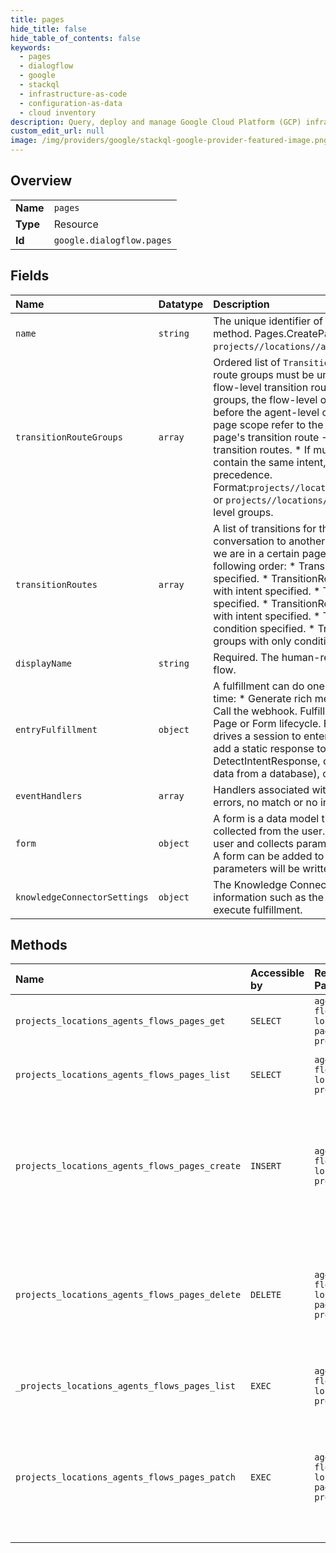 ```yaml
---
title: pages
hide_title: false
hide_table_of_contents: false
keywords:
  - pages
  - dialogflow
  - google    
  - stackql
  - infrastructure-as-code
  - configuration-as-data
  - cloud inventory
description: Query, deploy and manage Google Cloud Platform (GCP) infrastructure and resources using SQL
custom_edit_url: null
image: /img/providers/google/stackql-google-provider-featured-image.png
---
```

  
    

## Overview
<table><tbody>
<tr><td><b>Name</b></td><td><code>pages</code></td></tr>
<tr><td><b>Type</b></td><td>Resource</td></tr>
<tr><td><b>Id</b></td><td><code>google.dialogflow.pages</code></td></tr>
</tbody></table>

## Fields
| Name | Datatype | Description |
|:-----|:---------|:------------|
| `name` | `string` | The unique identifier of the page. Required for the Pages.UpdatePage method. Pages.CreatePage populates the name automatically. Format: `projects//locations//agents//flows//pages/`. |
| `transitionRouteGroups` | `array` | Ordered list of `TransitionRouteGroups` added to the page. Transition route groups must be unique within a page. If the page links both flow-level transition route groups and agent-level transition route groups, the flow-level ones will have higher priority and will be put before the agent-level ones. * If multiple transition routes within a page scope refer to the same intent, then the precedence order is: page's transition route -&gt; page's transition route group -&gt; flow's transition routes. * If multiple transition route groups within a page contain the same intent, then the first group in the ordered list takes precedence. Format:`projects//locations//agents//flows//transitionRouteGroups/` or `projects//locations//agents//transitionRouteGroups/` for agent-level groups. |
| `transitionRoutes` | `array` | A list of transitions for the transition rules of this page. They route the conversation to another page in the same flow, or another flow. When we are in a certain page, the TransitionRoutes are evalauted in the following order: * TransitionRoutes defined in the page with intent specified. * TransitionRoutes defined in the transition route groups with intent specified. * TransitionRoutes defined in flow with intent specified. * TransitionRoutes defined in the transition route groups with intent specified. * TransitionRoutes defined in the page with only condition specified. * TransitionRoutes defined in the transition route groups with only condition specified. |
| `displayName` | `string` | Required. The human-readable name of the page, unique within the flow. |
| `entryFulfillment` | `object` | A fulfillment can do one or more of the following actions at the same time: * Generate rich message responses. * Set parameter values. * Call the webhook. Fulfillments can be called at various stages in the Page or Form lifecycle. For example, when a DetectIntentRequest drives a session to enter a new page, the page's entry fulfillment can add a static response to the QueryResult in the returning DetectIntentResponse, call the webhook (for example, to load user data from a database), or both. |
| `eventHandlers` | `array` | Handlers associated with the page to handle events such as webhook errors, no match or no input. |
| `form` | `object` | A form is a data model that groups related parameters that can be collected from the user. The process in which the agent prompts the user and collects parameter values from the user is called form filling. A form can be added to a page. When form filling is done, the filled parameters will be written to the session. |
| `knowledgeConnectorSettings` | `object` | The Knowledge Connector settings for this page or flow. This includes information such as the attached Knowledge Bases, and the way to execute fulfillment. |
## Methods
| Name | Accessible by | Required Params | Description |
|:-----|:--------------|:----------------|:------------|
| `projects_locations_agents_flows_pages_get` | `SELECT` | `agentsId, flowsId, locationsId, pagesId, projectsId` | Retrieves the specified page. |
| `projects_locations_agents_flows_pages_list` | `SELECT` | `agentsId, flowsId, locationsId, projectsId` | Returns the list of all pages in the specified flow. |
| `projects_locations_agents_flows_pages_create` | `INSERT` | `agentsId, flowsId, locationsId, projectsId` | Creates a page in the specified flow. Note: You should always train a flow prior to sending it queries. See the [training documentation](https://cloud.google.com/dialogflow/cx/docs/concept/training). |
| `projects_locations_agents_flows_pages_delete` | `DELETE` | `agentsId, flowsId, locationsId, pagesId, projectsId` | Deletes the specified page. Note: You should always train a flow prior to sending it queries. See the [training documentation](https://cloud.google.com/dialogflow/cx/docs/concept/training). |
| `_projects_locations_agents_flows_pages_list` | `EXEC` | `agentsId, flowsId, locationsId, projectsId` | Returns the list of all pages in the specified flow. |
| `projects_locations_agents_flows_pages_patch` | `EXEC` | `agentsId, flowsId, locationsId, pagesId, projectsId` | Updates the specified page. Note: You should always train a flow prior to sending it queries. See the [training documentation](https://cloud.google.com/dialogflow/cx/docs/concept/training). |
